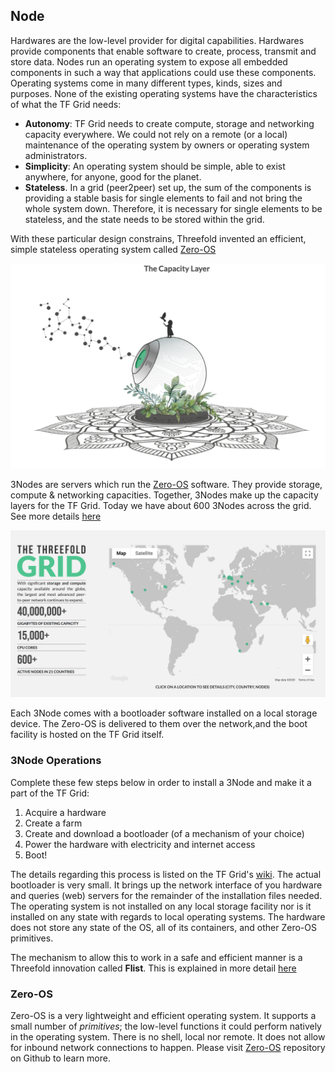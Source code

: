 ## Node

Hardwares are the low-level provider for digital capabilities. Hardwares provide components that enable software to create, process, transmit and store data. Nodes run an operating system to expose all embedded components in such a way that applications could use these components. Operating systems come in many different types, kinds, sizes and purposes. None of the existing operating systems have the characteristics of what the TF Grid needs:
- **Autonomy**: TF Grid needs to create compute, storage and networking capacity everywhere. We could not rely on a remote (or a local) maintenance of the operating system by owners or operating system administrators.
- **Simplicity**: An operating system should be simple, able to exist anywhere, for anyone, good for the planet.
- **Stateless**. In a grid (peer2peer) set up, the sum of the components is providing a stable basis for single elements to fail and not bring the whole system down. Therefore, it is necessary for single elements to be stateless, and the state needs to be stored within the grid.

With these particular design constrains, Threefold invented an efficient, simple stateless operating system called [Zero-OS](https://github.com/Threefoldtech/zos)

![](./img/3Node_nice.png)

3Nodes are servers which run the [Zero-OS](https://github.com/Threefoldtech/zos) software. They provide storage, compute & networking capacities. Together, 3Nodes make up the capacity layers for the TF Grid. Today we have about 600 3Nodes across the grid. See more details [here](http://www2.cloud.Threefold.io)

![](./img/tf_grid.png)

Each 3Node comes with a bootloader software installed on a local storage device. The Zero-OS is delivered to them over the network,and the boot facility is hosted on the TF Grid itself.

### 3Node Operations

Complete these few steps below in order to install a 3Node and make it a part of the TF Grid:

1. Acquire a hardware
2. Create a farm
3. Create and download a bootloader (of a mechanism of your choice)
4. Power the hardware with electricity and internet access
5. Boot!

The details regarding this process is listed on the TF Grid's [wiki](https://wiki.Threefold.io/grid/readme#/grid/tf_farming/v2_jsx_farmsetup). The actual bootloader is very small. It brings up the network interface of you hardware and queries (web) servers for the remainder of the installation files needed. The operating system is not installed on any local storage facility nor is it installed on any state with regards to local operating systems. The hardware does not store any state of the OS, all of its containers, and other Zero-OS primitives.

The mechanism to allow this to work in a safe and efficient manner is a Threefold innovation called __Flist__. This is explained in more detail [here](architecture_flist.md)

### Zero-OS

Zero-OS is a very lightweight and efficient operating system. It supports a small number of _primitives_; the low-level functions it could perform natively in the operating system. There is no shell, local nor remote. It does not allow for inbound network connections to happen. Please visit [Zero-OS](https://github.com/Threefoldtech/zos/tree/master/docs) repository on Github to learn more.

